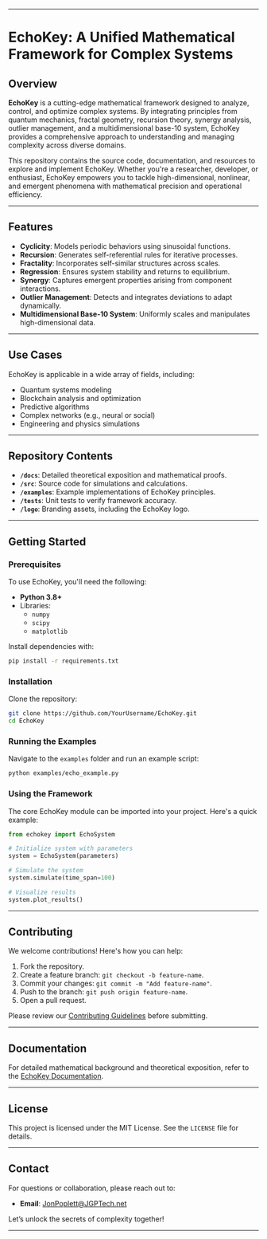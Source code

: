 
---

# EchoKey: A Unified Mathematical Framework for Complex Systems

## Overview

**EchoKey** is a cutting-edge mathematical framework designed to analyze, control, and optimize complex systems. By integrating principles from quantum mechanics, fractal geometry, recursion theory, synergy analysis, outlier management, and a multidimensional base-10 system, EchoKey provides a comprehensive approach to understanding and managing complexity across diverse domains.

This repository contains the source code, documentation, and resources to explore and implement EchoKey. Whether you're a researcher, developer, or enthusiast, EchoKey empowers you to tackle high-dimensional, nonlinear, and emergent phenomena with mathematical precision and operational efficiency.

---

## Features

- **Cyclicity**: Models periodic behaviors using sinusoidal functions.
- **Recursion**: Generates self-referential rules for iterative processes.
- **Fractality**: Incorporates self-similar structures across scales.
- **Regression**: Ensures system stability and returns to equilibrium.
- **Synergy**: Captures emergent properties arising from component interactions.
- **Outlier Management**: Detects and integrates deviations to adapt dynamically.
- **Multidimensional Base-10 System**: Uniformly scales and manipulates high-dimensional data.

---

## Use Cases

EchoKey is applicable in a wide array of fields, including:

- Quantum systems modeling
- Blockchain analysis and optimization
- Predictive algorithms
- Complex networks (e.g., neural or social)
- Engineering and physics simulations

---

## Repository Contents

- **`/docs`**: Detailed theoretical exposition and mathematical proofs.
- **`/src`**: Source code for simulations and calculations.
- **`/examples`**: Example implementations of EchoKey principles.
- **`/tests`**: Unit tests to verify framework accuracy.
- **`/logo`**: Branding assets, including the EchoKey logo.

---

## Getting Started

### Prerequisites

To use EchoKey, you'll need the following:

- **Python 3.8+**
- Libraries:
  - `numpy`
  - `scipy`
  - `matplotlib`

Install dependencies with:

```bash
pip install -r requirements.txt
```

### Installation

Clone the repository:

```bash
git clone https://github.com/YourUsername/EchoKey.git
cd EchoKey
```

### Running the Examples

Navigate to the `examples` folder and run an example script:

```bash
python examples/echo_example.py
```

### Using the Framework

The core EchoKey module can be imported into your project. Here's a quick example:

```python
from echokey import EchoSystem

# Initialize system with parameters
system = EchoSystem(parameters)

# Simulate the system
system.simulate(time_span=100)

# Visualize results
system.plot_results()
```

---

## Contributing

We welcome contributions! Here's how you can help:

1. Fork the repository.
2. Create a feature branch: `git checkout -b feature-name`.
3. Commit your changes: `git commit -m "Add feature-name"`.
4. Push to the branch: `git push origin feature-name`.
5. Open a pull request.

Please review our [Contributing Guidelines](CONTRIBUTING.md) before submitting.

---

## Documentation

For detailed mathematical background and theoretical exposition, refer to the [EchoKey Documentation](docs/EchoKey_Theory.pdf).

---

## License

This project is licensed under the MIT License. See the `LICENSE` file for details.

---

## Contact

For questions or collaboration, please reach out to:

- **Email**: JonPoplett@JGPTech.net
  
Let’s unlock the secrets of complexity together!

---
